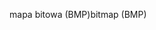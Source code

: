 <span data-ttu-id="28a36-101">mapa bitowa (BMP)</span><span class="sxs-lookup"><span data-stu-id="28a36-101">bitmap (BMP)</span></span>